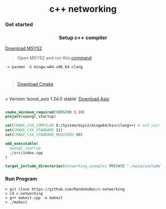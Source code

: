 <h1 align='center'> c++ networking </h1>

### Get started

<h3 align='center'>Setup c++ compiler</h3>

 <a href='https://www.msys2.org/'>Download MSYS2 </a>
 > Open MSYS2 and run this <a href = 'https://packages.msys2.org/package/mingw-w64-x86_64-clang'>command</a>
 ```command
  > pacman -S mingw-w64-x86_64-clang
 ```

#  
<!-- https://sourceforge.net/projects/asio/ -->

> <a href='https://cmake.org/download/'>Download Cmake</a>
<br>
> Version:`boost_asio 1.24.0 stable`
<a align='center' href='https://sourceforge.net/projects/asio/'>Download Asio</a>


```CMAKE

cmake_minimum_required(VERSION 3.10)
project(opengl_startup)

set(CMAKE_CXX_COMPILER D:/System/msys2/mingw64/bin/clang++) # add your compiler path
set(CMAKE_CXX_STANDARD 11)
set(CMAKE_CXX_STANDARD_REQUIRED ON)

add_executable(
  opengl_startup
  ./src/index.cpp
)

target_include_directories(networking_examples PRIVATE "./asio/include")

```



### Run Program

```command
> git clone https://github.com/RandomsDev/c-networking
> cd c-networking
> g++ makeit.cpp -o makeit
> ./makeit
```

#

<!-- g++ makeit.cpp -o makeit -->
